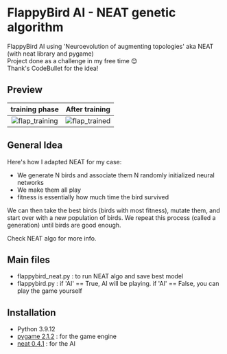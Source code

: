 # FlappyBird AI - NEAT genetic algorithm 
FlappyBird AI using 'Neuroevolution of augmenting topologies' aka NEAT (with neat library and pygame) <br/> 
Project done as a challenge in my free time :blush: <br/> 
Thank's CodeBullet for the idea! 


## Preview 
**training phase**             |  **After training**
:-------------------------:|:-------------------------:
![flap_training](https://user-images.githubusercontent.com/62900180/188199607-8eb74cd4-dc56-4ad5-988e-9757f5c2bc22.gif)| ![flap_trained](https://user-images.githubusercontent.com/62900180/188218028-7f185322-de87-4fb6-a018-be91f73529ac.gif)


## General Idea 

Here's how I adapted NEAT for my case:

- We generate N birds and associate them N randomly initialized neural networks 
- We make them all play 
- fitness is essentially how much time the bird survived

We can then take the best birds (birds with most fitness), mutate them, and start over with a new population of birds.
We repeat this process (called a generation) until birds are good enough.

Check NEAT algo for more info.



## Main files
- flappybird_neat.py : to run NEAT algo and save best model 
- flappybird.py : if 'AI' == True, AI will be playing. if 'AI' == False, you can play the game yourself 

## Installation 
- Python 3.9.12
- [pygame 2.1.2](https://www.pygame.org/news) : for the game engine 
- [neat 0.4.1](https://neat-python.readthedocs.io/en/latest/installation.html) : for the AI 
